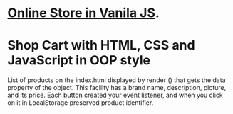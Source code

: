 # [Online Store in Vanila JS](https://markkabatsii.github.io/cart-with-js/).
<h1>Shop Cart with HTML, CSS and JavaScript in OOP style</h1>
<p>List of products on the index.html displayed by render () that gets the data property of the object.
This facility has a brand name, description, picture, and its price.
Each button created your event listener, and when you click on it in LocalStorage preserved product identifier.</p>

